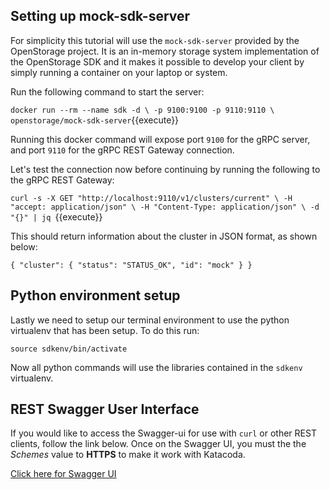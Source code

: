 ## Setting up mock-sdk-server

For simplicity this tutorial will use the `mock-sdk-server` provided by the
OpenStorage project. It is an in-memory storage system implementation of the
OpenStorage SDK and it makes it possible to develop your client by simply
running a container on your laptop or system.

Run the following command to start the server:

`
docker run --rm --name sdk -d \
   -p 9100:9100 -p 9110:9110 \
   openstorage/mock-sdk-server
`{{execute}}

Running this docker command will expose port `9100` for the gRPC server, and
port `9110` for the gRPC REST Gateway connection.

Let's test the connection now before continuing by running the following to the
gRPC REST Gateway:

`curl -s -X GET "http://localhost:9110/v1/clusters/current" \
  -H "accept: application/json" \
  -H "Content-Type: application/json" \
  -d "{}" | jq
`{{execute}}

This should return information about the cluster in JSON format, as shown below:

`
{
  "cluster": {
    "status": "STATUS_OK",
    "id": "mock"
  }
}
`

## Python environment setup

Lastly we need to setup our terminal environment to use the python virtualenv
that has been setup. To do this run:

`source sdkenv/bin/activate`

Now all python commands will use the libraries contained in the `sdkenv`
virtualenv.

## REST Swagger User Interface
If you would like to access the Swagger-ui for use with `curl` or other REST clients,
follow the link below. Once on the Swagger UI, you must the the _Schemes_ value to
**HTTPS** to make it work with Katacoda.

[Click here for Swagger UI](https://[[HOST_SUBDOMAIN]]-9110-[[KATACODA_HOST]].environments.katacoda.com/swagger-ui)

